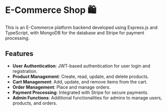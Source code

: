 # E-Commerce Shop 🛍️

This is an E-Commerce platform backend developed using Express.js and TypeScript, with MongoDB for the database and Stripe for payment processing.

## Features

- **User Authentication**: JWT-based authentication for user login and registration.
- **Product Management**: Create, read, update, and delete products.
- **Cart Management**: Add, update, and remove items from the cart.
- **Order Management**: Place and manage orders.
- **Payment Processing**: Integrated with Stripe for secure payments.
- **Admin Functions**: Additional functionalities for admins to manage users, products, and orders.

